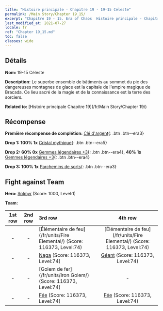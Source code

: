 ```yaml
---
title: "Histoire principale - Chapitre 19 - 19-15 Céleste"
permalink: /Main Story/Chapter 19_15/
excerpt: "Chapitre 19 - 15. Era of Chaos  Histoire principale - Chapitre 19_15. 19-15 Céleste"
last_modified_at: 2021-07-27
locale: fr
ref: "Chapter 19_15.md"
toc: false
classes: wide
---
```


## Détails

 **Nom:** 19-15 Céleste

 **Description:** Le superbe ensemble de bâtiments au sommet du pic des dangereuses montagnes de glace est la capitale de l'empire magique de Bracada. Ce lieu sacré de la magie et de la connaissance est la terre des sorciers.

 **Related to:** [Histoire principale Chapitre 19](/fr/Main Story/Chapter 19/)

## Récompense

 **Première récompense de complétion:** [Clé d'argent](/ItemsFR/con_693/){: .btn .btn--era3}

 **Drop 1:** **100% 1x** [Cristal mythique](/ItemsFR/mat_66/){: .btn .btn--era5}

 **Drop 2:** **60% 0x** [Gemmes légendaires +3](/ItemsFR/mat_58/){: .btn .btn--era4}, **40% 1x** [Gemmes légendaires +3](/ItemsFR/mat_58/){: .btn .btn--era4}

 **Drop 3:** **100% 1x** [Parchemins de sorts](/ItemsFR/con_694/){: .btn .btn--era3}


## Fight against Team
 **Hero:** [Solmyr](/fr/heroes/Solmyr/) (Score: 1000, Level:1)

 **Team:**


  | 1st row | 2nd row | 3rd row | 4th row |
  |:----:|:----:|:----|:----:|
  | - | - | [Élémentaire de feu](/fr/units/Fire Elemental/) (Score: 116373, Level:74)  | [Élémentaire de feu](/fr/units/Fire Elemental/) (Score: 116373, Level:74)  |
  | - | - | [Naga](/fr/units/Naga/) (Score: 116373, Level:74)  | [Géant](/fr/units/Giant/) (Score: 116373, Level:74)  |
  | - | - | [Golem de fer](/fr/units/Iron Golem/) (Score: 116373, Level:74)  | - |
  | - | - | [Fée](/fr/units/Sprite/) (Score: 116373, Level:74)  | [Fée](/fr/units/Sprite/) (Score: 116373, Level:74)  |


